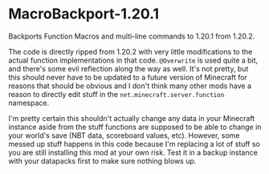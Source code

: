 # MacroBackport-1.20.1

Backports Function Macros and multi-line commands to 1.20.1 from 1.20.2.

The code is directly ripped from 1.20.2 with very little modifications to the actual function implementations in that code. `@Overwrite` is used quite a bit, and there's some evil reflection along the way as well. It's not pretty, but this should never have to be updated to a future version of Minecraft for reasons that should be obvious and I don't think many other mods have a reason to directly edit stuff in the `net.minecraft.server.function` namespace.

I'm pretty certain this shouldn't actually change any data in your Minecraft instance aside from the stuff functions are supposed to be able to change in your world's save (NBT data, scoreboard values, etc). However, some messed up stuff happens in this code because I'm replacing a lot of stuff so you are still installing this mod at your own risk. Test it in a backup instance with your datapacks first to make sure nothing blows up.
